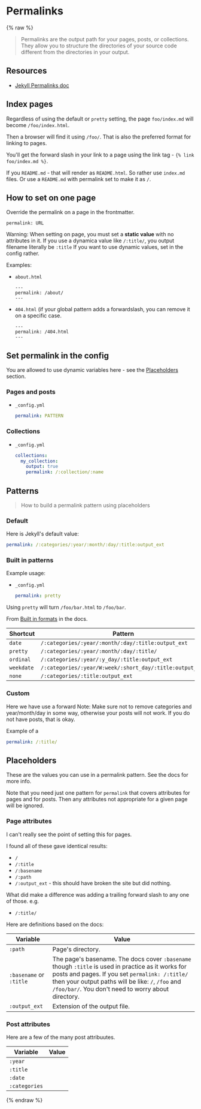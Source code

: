 # Permalinks

{% raw %}

> Permalinks are the output path for your pages, posts, or collections. They allow you to structure the directories of your source code different from the directories in your output.


## Resources

- [Jekyll Permalinks doc](https://jekyllrb.com/docs/permalinks/)


## Index pages

Regardless of using the default or `pretty` setting, the page `foo/index.md` will become `/foo/index.html`. 

Then a browser will find it using `/foo/`. That is also the preferred format for linking to pages. 

You'll get the forward slash in your link to a page using the link tag - `{% link foo/index.md %}`.

If you `README.md` - that will render as `README.html`. So rather use `index.md` files. Or use a `README.md` with permalink set to make it as `/`.


## How to set on one page

Override the permalink on a page in the frontmatter.

```
permalink: URL
```

Warning: When setting on page, you must set a **static value** with no attributes in it. If you use a dynamica value like `/:title/`, you output filename literally be `:title` If you want to use dynamic values, set in the config rather.

Examples:

- `about.html`
    ```liquid
    ---
    permalink: /about/
    ---
    ```
- `404.html` (if your global pattern adds a forwardslash, you can remove it on a specific case.
    ```liquid
    ---
    permalink: /404.html
    ---
    ```


## Set permalink in the config

You are allowed to use dynamic variables here - see the [Placeholders](#placeholders) section.

### Pages and posts

- `_config.yml`
    ```yaml
    permalink: PATTERN
    ```

### Collections

- `_config.yml`
    ```yaml
    collections:
      my_collection:
        output: true
        permalink: /:collection/:name
    ```


## Patterns
> How to build a permalink pattern using placeholders

### Default

Here is Jekyll's default value:

```yaml
permalink: /:categories/:year/:month/:day/:title:output_ext
```

### Built in patterns

Example usage:

- `_config.yml`
    ```yaml
    permalink: pretty
    ```

Using `pretty` will turn `/foo/bar.html` to `/foo/bar`. 

From [Built in formats](https://jekyllrb.com/docs/permalinks/#built-in-formats) in the docs.

| Shortcut   | Pattern                                                  |
| ---------- | -------------------------------------------------------- |
| `date`     | `/:categories/:year/:month/:day/:title:output_ext`       |
| `pretty`   | `/:categories/:year/:month/:day/:title/`                 |
| `ordinal`  | `/:categories/:year/:y_day/:title:output_ext`            |
| `weekdate` | `/:categories/:year/W:week/:short_day/:title:output_ext` |
| `none`     | `/:categories/:title:output_ext`                         |


### Custom

Here we have use a forward
Note: Make sure not to remove categories and year/month/day in some way, otherwise your posts will not work. If you do not have posts, that is okay.

Example of a 

```yaml
permalink: /:title/
```


## Placeholders

These are the values you can use in a permalink pattern. See the docs for more info.

Note that you need just one pattern for `permalink` that covers attributes for pages and for posts. Then any attributes not appropriate for a given page will be ignored.

### Page attributes

I can't really see the point of setting this for pages.

I found all of these gave identical results:

- `/`
- `/:title`
- `/:basename`
- `/:path`
- `/:output_ext` - this should have broken the site but did nothing.

What did make a difference was adding a trailing forward slash to any one of those. e.g.

- `/:title/`

Here are definitions based on the docs:

| Variable       | Value                                                                                          |
| -------------- | ---------------------------------------------------------------------------------------------- |
| `:path`        | Page's directory. |
| `:basename` or `:title`       | The page's basename. The docs cover `:basename` though `:title` is used in practice as it works for posts and pages. If you set `permalink: /:title/` then your output paths will be like: `/`, `/foo` and `/foo/bar/`. You don't need to worry about directory.                                                                   |
| `:output_ext`  | Extension of the output file.  |                  |

### Post attributes

Here are a few of the many post attribuutes.

| Variable       | Value                                                                                          |
| -------------- | ---------------------------------------------------------------------------------------------- |
| `:year` | |
| `:title` | |
| `:date`  |  |
| `:categories` |  |

{% endraw %}

